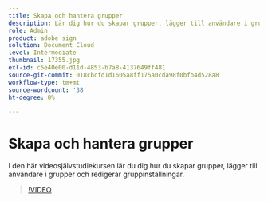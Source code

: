 ```yaml
---
title: Skapa och hantera grupper
description: Lär dig hur du skapar grupper, lägger till användare i grupper och redigerar gruppinställningar
role: Admin
product: adobe sign
solution: Document Cloud
level: Intermediate
thumbnail: 17355.jpg
exl-id: c5e40e00-d11d-4853-b7a8-4137649ff481
source-git-commit: 018cbcfd1d1605a8ff175a0cda98f0bfb4d528a8
workflow-type: tm+mt
source-wordcount: '38'
ht-degree: 0%

---
```


# Skapa och hantera grupper

I den här videosjälvstudiekursen lär du dig hur du skapar grupper, lägger till användare i grupper och redigerar gruppinställningar.

>[!VIDEO](https://video.tv.adobe.com/v/17355?hidetitle=true)
